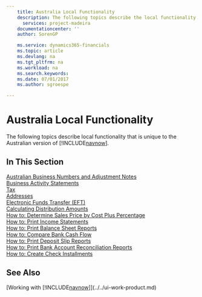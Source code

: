 ```yaml
---
    title: Australia Local Functionality
    description: The following topics describe the local functionality in the Australian version of [!INCLUDE[navnow](../../includes/navnow_md.md)].
	  services: project-madeira 
    documentationcenter: ''
    author: SorenGP

    ms.service: dynamics365-financials
    ms.topic: article
    ms.devlang: na
    ms.tgt_pltfrm: na
    ms.workload: na
    ms.search.keywords:
    ms.date: 07/01/2017
    ms.author: sgroespe

---
```

# Australia Local Functionality
The following topics describe local functionality that is unique to the Australian version of [!INCLUDE[navnow](../../includes/navnow_md.md)].  

## In This Section  
  [Australian Business Numbers and Adjustment Notes](australian-business-numbers-and-adjustment-notes.md)  
  [Business Activity Statements](business-activity-statements.md)  
  [Tax](tax.md)  
  [Addresses](addresses.md)  
  [Electronic Funds Transfer (EFT)](electronic-funds-transfer-eft-.md)  
  [Calculating Distribution Amounts](calculating-distribution-amounts.md)  
  [How to: Determine Sales Price by Cost Plus Percentage](how-to-determine-sales-price-by-cost-plus-percentage.md)  
  [How to: Print Income Statements](how-to-print-income-statements.md)  
  [How to: Print Balance Sheet Reports](how-to-print-balance-sheet-reports.md)  
  [How to: Compare Bank Cash Flow](how-to-compare-bank-cash-flow.md)  
  [How to: Print Deposit Slip Reports](how-to-print-deposit-slip-reports.md)  
  [How to: Print Bank Account Reconciliation Reports](how-to-print-bank-account-reconciliation-reports.md)  
  [How to: Create Check Installments](how-to-create-check-installments.md)

## See Also
[Working with [!INCLUDE[navnow](../../includes/navnow_md.md)]](../../ui-work-product.md)  
